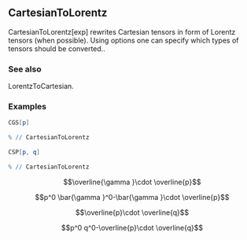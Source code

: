 ##  CartesianToLorentz 

CartesianToLorentz[exp]  rewrites Cartesian tensors in form of Lorentz tensors (when possible). Using options one can specify which types of tensors should be converted..

###  See also 

LorentzToCartesian.

###  Examples 

```mathematica
CGS[p] 
 
% // CartesianToLorentz 
 
CSP[p, q] 
 
% // CartesianToLorentz
```

$$\overline{\gamma }\cdot \overline{p}$$

$$p^0 \bar{\gamma }^0-\bar{\gamma }\cdot \overline{p}$$

$$\overline{p}\cdot \overline{q}$$

$$p^0 q^0-\overline{p}\cdot \overline{q}$$